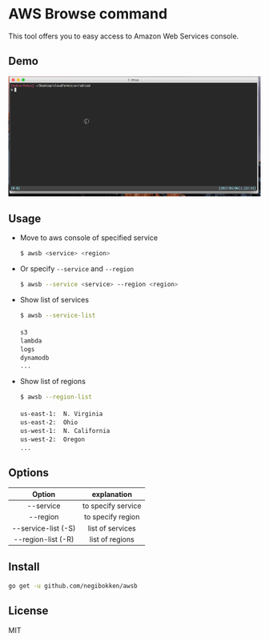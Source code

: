 # AWS Browse command

This tool offers you to easy access to Amazon Web Services console.

## Demo

![demo](./demo/awsb.gif)

## Usage

* Move to aws console of specified service
    ```sh
    $ awsb <service> <region>
    ```
* Or specify `--service` and `--region`
    ```sh
    $ awsb --service <service> --region <region>
    ```

* Show list of services
    ```sh
    $ awsb --service-list

    s3
    lambda
    logs
    dynamodb
    ...
    ```

* Show list of regions
    ```sh
    $ awsb --region-list

    us-east-1:  N. Virginia
    us-east-2:  Ohio
    us-west-1:  N. California
    us-west-2:  Oregon
    ...
    ```

## Options

| Option               | explanation        |
|:--------------------:|:------------------:|
| --service            | to specify service |
| --region             | to specify region  |
| --service-list (-S)  | list of services   |
| --region-list  (-R)  | list of regions    |

## Install

```sh
go get -u github.com/negibokken/awsb
```

## License
MIT
